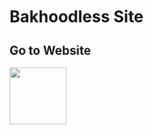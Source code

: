 
<h1>Bakhoodless Site</h1>


## Go to Website
[<img src='https://www.pngkey.com/png/full/19-199475_website-logo-png-website-clipart-png.png' width="100" height="100">](http://captainadarsh.pythonanywhere.com/) 
  
